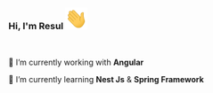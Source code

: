  ### Hi, I'm Resul <img src="https://raw.githubusercontent.com/ABSphreak/ABSphreak/master/gifs/Hi.gif" width="40px" />
 
<br />

🔭 I’m currently working with **Angular**

🌱 I’m currently learning  **Nest Js** & **Spring Framework** 


<br />






